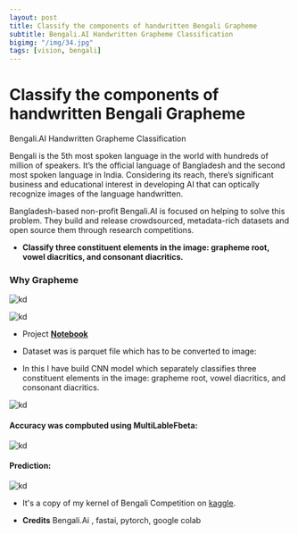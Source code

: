 ```yaml
---
layout: post
title: Classify the components of handwritten Bengali Grapheme
subtitle: Bengali.AI Handwritten Grapheme Classification
bigimg: "/img/34.jpg"
tags: [vision, bengali]
---
```


# Classify the components of handwritten Bengali Grapheme

Bengali.AI Handwritten Grapheme Classification

Bengali is the 5th most spoken language in the world with hundreds of million of speakers. It’s the official language of Bangladesh and the second most spoken language in India. Considering its reach, there’s significant business and educational interest in developing AI that can optically recognize images of the language handwritten.

Bangladesh-based non-profit Bengali.AI is focused on helping to solve this problem. They build and release crowdsourced, metadata-rich datasets and open source them through research competitions.

* **Classify three constituent elements in the image: grapheme root, vowel diacritics, and consonant diacritics.**

### Why Grapheme

![kd](https://i.ibb.co/zXtyYTg/graph.jpg)


![kd](https://i.ibb.co/vQHj6RR/grapheme.jpg)

* Project [**Notebook**](https://github.com/shadab4150/Classify-the-components-of-handwritten-Bengali/blob/master/Grapheme_Bengali_Letter_detection.ipynb)

* Dataset was is parquet file which has to be converted to image:

* In this I have build CNN model which separately classifies three constituent elements in the image: grapheme root, vowel diacritics, and consonant diacritics.

![kd](https://i.ibb.co/Rv3gdHH/data.jpg)

#### Accuracy was compbuted using MultiLableFbeta:

![kd](https://i.ibb.co/LC6rJRN/score.jpg)

#### Prediction:

![kd](https://i.ibb.co/k9t2CSC/prediction.jpg)

* It's a copy of my kernel of Bengali Competition on [kaggle](https://i.ibb.co/k9t2CSC/prediction.jpg).

* **Credits** Bengali.Ai , fastai, pytorch, google colab
